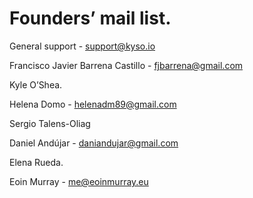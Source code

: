 # Founders’ mail list.

General support - support@kyso.io

Francisco Javier Barrena Castillo - [fjbarrena@gmail.com](mailto:fjbarrena@gmail.com)

Kyle O’Shea. 

Helena Domo - helenadm89@gmail.com

Sergio Talens-Oliag

Daniel Andújar - [daniandujar@gmail.com](mailto:daniandujar@gmail.com)

Elena Rueda.

Eoin Murray - [me@eoinmurray.eu](mailto:me@eoinmurray.eu)
